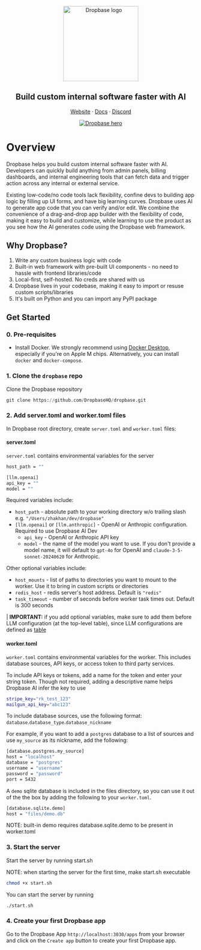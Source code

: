 <p align="center">
  <a href="https://www.dropbase.io">
    <img src="https://assets-global.website-files.com/5f2c87246b17fcf662282594/6125a1fa1160592fd373d33b_Dropbase%20logo%20website.svg" width="200px" alt="Dropbase logo" />
  </a>
</p>

<h2 align="center">Build custom internal software faster with AI</h3>

<p align="center">
<a href="https://dropbase.io">Website</a> · <a href="https://docs.dropbase.io/">Docs</a> · <a href="https://discord.gg/K4Hys7Czzp">Discord</a><p>

<p align="center">
  <a href="https://dropbase.io" target="_blank">
      <img src="https://cdn.prod.website-files.com/5f2c87246b17fcf662282594/661f0ba13ab0bb89a18de029_adminpanel-hero.webp" alt="Dropbase hero" />
  </a>
</p>

# Overview

Dropbase helps you build custom internal software faster with AI. Developers can quickly build anything from admin panels, billing dashboards, and internal engineering tools that can fetch data and trigger action across any internal or external service.

Existing low-code/no code tools lack flexibility, confine devs to building app logic by filling up UI forms, and have big learning curves. Dropbase uses AI to generate app code that you can verify and/or edit. We combine the convenience of a drag-and-drop app builder with the flexibility of code, making it easy to build and customize, while learning to use the product as you see how the AI generates code using the Dropbase web framework.

## Why Dropbase?

1. Write any custom business logic with code
2. Built-in web framework with pre-built UI components - no need to hassle with frontend libraries/code
3. Local-first, self-hosted. No creds are shared with us
4. Dropbase lives in your codebase, making it easy to import or resuse custom scripts/libraries
5. It's built on Python and you can import any PyPI package

## Get Started

### 0. Pre-requisites

- Install Docker. We strongly recommend using [Docker Desktop](https://www.docker.com/products/docker-desktop/), especially if you're on Apple M chips. Alternatively, you can install `docker` and `docker-compose`.

### 1. Clone the `dropbase` repo

Clone the Dropbase repository

```python
git clone https://github.com/DropbaseHQ/dropbase.git
```

### 2. Add server.toml and worker.toml files

In Dropbase root directory, create `server.toml` and `worker.toml` files:

#### server.toml

`server.toml` contains environmental variables for the server

```bash
host_path = ""

[llm.openai]
api_key = ""
model = ""
```

Required variables include:

- `host_path` - absolute path to your working directory w/o trailing slash e.g. `"/Users/zhakhan/dev/dropbase"`
- `[llm.openai]` or `[llm.anthropic]` - OpenAI or Anthropic configuration. Required to use Dropbase AI Dev
  - `api_key` - OpenAI or Anthropic API key
  - `model` - the name of the model you want to use. If you don't provide a model name, it will default to `gpt-4o` for OpenAI and `claude-3-5-sonnet-20240620` for Anthropic.

Other optional variables include:

- `host_mounts` - list of paths to directories you want to mount to the worker. Use it to bring in custom scripts or directories
- `redis_host` - redis server's host address. Default is `"redis"`
- `task_timeout` - number of seconds before worker task times out. Default is 300 seconds

| **IMPORTANT:** if you add optional variables, make sure to add them before LLM configuration (at the top-level table), since LLM configurations are defined as [table](https://toml.io/en/v1.0.0#table)

#### worker.toml

`worker.toml` contains environmental variables for the worker. This includes database sources, API keys, or access token to third party services.

To include API keys or tokens, add a name for the token and enter your string token. Though not required, adding a descriptive name helps Dropbase AI infer the key to use

```bash
stripe_key="rk_test_123"
mailgun_api_key="abc123"
```

To include database sources, use the following format: `database`.`database_type`.`database_nickname`

For example, if you want to add a `postgres` database to a list of sources and use `my_source` as its nickname, add the following:

```bash
[database.postgres.my_source]
host = "localhost"
database = "postgres"
username = "username"
password = "password"
port = 5432
```

A `demo` sqlite database is included in the files directory, so you can use it out of the the box by adding the following to your `worker.toml`.

```bash
[database.sqlite.demo]
host = "files/demo.db"
```

NOTE: built-in demo requires database.sqlite.demo to be present in worker.toml

### 3. Start the server

Start the server by running start.sh

NOTE: when starting the server for the first time, make start.sh executable

```bash
chmod +x start.sh
```

You can start the server by running

```bash
./start.sh
```

### 4. Create your first Dropbase app

Go to the Dropbase App `http://localhost:3030/apps` from your browser and click on the `Create app` button to create your first Dropbase app.
